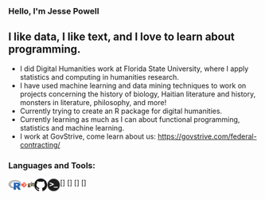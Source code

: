 ### Hello, I'm Jesse Powell

## I like data, I like text, and I love to learn about programming.
- I did Digital Humanities work at Florida State University, where I apply statistics and computing in humanities research.
- I have used machine learning and data mining techniques to work on projects concerning the history of biology, Haitian literature and history, monsters in literature, philosophy, and more!
- Currently trying to create an R package for digital humanities.
- Currently learning as much as I can about functional programming, statistics and machine learning.
- I work at GovStrive, come learn about us: https://govstrive.com/federal-contracting/

### Languages and Tools:

[<img align="left" alt="R" width="26px" src="https://raw.githubusercontent.com/github/explore/80688e429a7d4ef2fca1e82350fe8e3517d3494d/topics/r/r.png" />]
[<img align="left" alt="Git" width="26px" src="https://raw.githubusercontent.com/github/explore/80688e429a7d4ef2fca1e82350fe8e3517d3494d/topics/git/git.png" />]
[<img align="left" alt="GitHub" width="26px" src="https://raw.githubusercontent.com/github/explore/78df643247d429f6cc873026c0622819ad797942/topics/github/github.png" />]
[<img align="left" alt="Terminal" width="26px" src="https://raw.githubusercontent.com/github/explore/80688e429a7d4ef2fca1e82350fe8e3517d3494d/topics/terminal/terminal.png" />]
